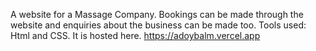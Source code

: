 A website for a Massage Company. Bookings can be made through the website and enquiries about the business can be made too. Tools used: Html and CSS.
It is hosted here.
https://adoybalm.vercel.app
